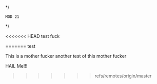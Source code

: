 */

	MOD 21
	
*/

<<<<<<< HEAD
test fuck

=======
test

This is a mother fucker
another test of this mother fucker


HAIL Me!!!
>>>>>>> refs/remotes/origin/master
